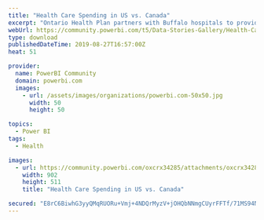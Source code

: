 ```yaml
---
title: "Health Care Spending in US vs. Canada"
excerpt: "Ontario Health Plan partners with Buffalo hospitals to provide treatment not available in Canada."
webUrl: https://community.powerbi.com/t5/Data-Stories-Gallery/Health-Care-Spending-in-US-vs-Canada/m-p/777275
type: download
publishedDateTime: 2019-08-27T16:57:00Z
heat: 51

provider:
  name: PowerBI Community
  domain: powerbi.com
  images:
    - url: /assets/images/organizations/powerbi.com-50x50.jpg
      width: 50
      height: 50

topics:
  - Power BI
tags:
  - Health

images:
  - url: https://community.powerbi.com/oxcrx34285/attachments/oxcrx34285/DataStoriesGallery/2892/1/OECD_HealthCareSpend.png
    width: 902
    height: 511
    title: "Health Care Spending in US vs. Canada"

secured: "E8rC6BiwhG3yyQMqRUORu+Vmj+4NDQrMyzV+jOHQbNNmgCUyrFFTf/71MS94Ng10DWrPGIT1Vk5R1np8gBFGuvzew1EYmT/3Hq7ni8PMaPMzw3Nrkl1bAwqLYTu7UIt6qB1DVSAvOj9Z2JcGK9qiZS6o8bSQ+ewdYHhCCeiO0r7wzOBhb/cMw3t6GMus8J4Z+ROGqNDYafsdjuOkPlXVsmGNNJ51yKsqqKF4iSbLJvaPzt3MOQJq7ielGu8RIah8fnR3gY4/hXUfzAQt4nCsODwANeL5mca7qJmilOFAzI5nmUBk/R2BVzDLfWIy0lW5LrFeJ3M9VJwi0zs1JGYj6fZExpsB/Com2B7x2SzAGxgjkteQUEX4twHyDZkFbkPO;uxrLfw43A5o0AsTCgP+w7g=="
---
```


